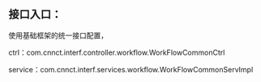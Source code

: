 ## 接口入口：

使用基础框架的统一接口配置，

ctrl：com.cnnct.interf.controller.workflow.WorkFlowCommonCtrl

service：com.cnnct.interf.services.workflow.WorkFlowCommonServImpl

